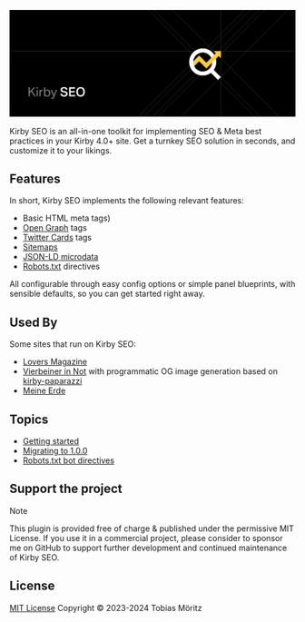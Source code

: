 ![Kirby SEO Banner](../.github/banner.png)

Kirby SEO is an all-in-one toolkit for implementing SEO & Meta best practices in your Kirby 4.0+ site. Get a turnkey SEO solution in seconds, and customize it to your likings.

## Features

In short, Kirby SEO implements the following relevant features:

- Basic HTML meta tags)
- [Open Graph](https://ogp.me/) tags
- [Twitter Cards](https://developer.twitter.com/en/docs/twitter-for-websites/cards/guides/getting-started) tags
- [Sitemaps](https://www.sitemaps.org/protocol.html)
- [JSON-LD microdata](https://developers.google.com/search/docs/appearance/structured-data/intro-structured-data?hl=en#structured-data-format)
- [Robots.txt](https://www.robotstxt.org/robotstxt.html) directives

All configurable through easy config options or simple panel blueprints, with sensible defaults, so you can get started right away.

## Used By

Some sites that run on Kirby SEO:

- [Lovers Magazine](https://loversmagazine.com/)
- [Vierbeiner in Not](https://vierbeinerinnot.de/) with programmatic OG image generation based on [kirby-paparazzi](https://github.com/tobimori/kirby-paparazzi)
- [Meine Erde](https://www.meine-erde.de/)

## Topics

- [Getting started](./getting-started.md)
- [Migrating to 1.0.0](./migrating.md)
- [Robots.txt bot directives](./robots.md)

## Support the project

> [!NOTE]
> This plugin is provided free of charge & published under the permissive MIT License. If you use it in a commercial project, please consider to sponsor me on GitHub to support further development and continued maintenance of Kirby SEO.

## License

[MIT License](./../LICENSE)
Copyright © 2023-2024 Tobias Möritz
